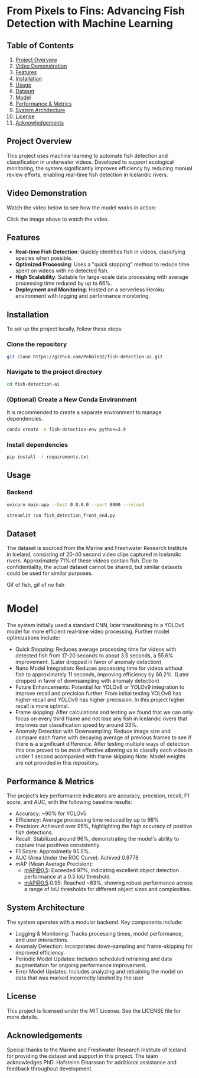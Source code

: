 # From Pixels to Fins: Advancing Fish Detection with Machine Learning

## Table of Contents
1. [Project Overview](#project-overview)
2. [Video Demonstration](#video-demonstration)
3. [Features](#features)
4. [Installation](#installation)
5. [Usage](#usage)
6. [Dataset](#dataset)
7. [Model](#model)
8. [Performance & Metrics](#performance--metrics)
9. [System Architecture](#system-architecture)
10. [License](#license)
11. [Acknowledgements](#acknowledgements)

## Project Overview
This project uses machine learning to automate fish detection and classification in underwater videos. Developed to support ecological monitoring, the system significantly improves efficiency by reducing manual review efforts, enabling real-time fish detection in Icelandic rivers.


## Video Demonstration
Watch the video below to see how the model works in action:

Click the image above to watch the video.

## Features
- **Real-time Fish Detection**: Quickly identifies fish in videos, classifying species when possible.
- **Optimized Processing**: Uses a "quick stopping" method to reduce time spent on videos with no detected fish.
- **High Scalability**: Suitable for large-scale data processing with average processing time reduced by up to 66%.
- **Deployment and Monitoring**: Hosted on a serverless Heroku environment with logging and performance monitoring.

## Installation
To set up the project locally, follow these steps:


### Clone the repository
```bash
git clone https://github.com/Pebble32/fish-detection-ai.git
```

### Navigate to the project directory
```bash
cd fish-detection-ai
```

### (Optional) Create a New Conda Environment
It is recommended to create a separate environment to manage dependencies.
```bash
conda create -n fish-detection-env python=3.9
```

### Install dependencies
```bash
pip install -r requirements.txt
```

## Usage
### Backend
```bash
uvicorn main:app --host 0.0.0.0 --port 8000 --reload
```

```bash
streamlit run fish_detection_front_end.py
```


## Dataset
The dataset is sourced from the Marine and Freshwater Research Institute in Iceland, consisting of 20-40 second video clips captured in Icelandic rivers. Approximately 71% of these videos contain fish. Due to confidentiality, the actual dataset cannot be shared, but similar datasets could be used for similar purposes.

Gif of fish, gif of no fish

# Model
The system initially used a standard CNN, later transitioning to a YOLOv5 model for more efficient real-time video processing. Further model optimizations include:

- Quick Stopping: Reduces average processing time for videos with detected fish from 17-20 seconds to about 3.5 seconds, a 55.6% improvement. (Later dropped in favor of anomaly detection)
- Nano Model Integration: Reduces processing time for videos without fish to approximately 11 seconds, improving efficiency by 66.2%. (Later dropped in favor of downsampling with anomaly detection)
- Future Enhancements: Potential for YOLOv8 or YOLOv9 integration to improve recall and precision further. From initial testing YOLOv8 has higher recall and YOLOv9 has higher precission. In this project higher recall is more optimal.
- Frame skipping: After calculations and testing we found that we can only focus on every third frame and not lose any fish in Icelandic rivers that improves our classification speed by around 33%. 
- Anomaly Detection with Downsampling: Reduce image size and compare each frame with decaying average of previous frames to see if there is a significant difference. After testing multiple ways of detection this one proved to be most effective allowing us to classify each video in under 1 second acompanied with frame skipping 
Note: Model weights are not provided in this repository.

## Performance & Metrics
The project’s key performance indicators are accuracy, precision, recall, F1 score, and AUC, with the following baseline results:

- Accuracy: ~90% for YOLOv5
- Efficiency: Average processing time reduced by up to 98%
- Precision: Achieved over 95%, highlighting the high accuracy of positive fish detections.
- Recall: Stabilized around 96%, demonstrating the model's ability to capture true positives consistently.
- F1 Score: Approximetly 95.5%.
- AUC (Area Under the ROC Curve): Achived 0.9778
- mAP (Mean Average Precision):
  - mAP@0.5: Exceeded 97%, indicating excellent object detection performance at a 0.5 IoU threshold.
  - mAP@0.5:0.95: Reached ~83%, showing robust performance across a range of IoU thresholds for different object sizes and complexities.

## System Architecture
The system operates with a modular backend. Key components include:

- Logging & Monitoring: Tracks processing times, model performance, and user interactions.
- Anomaly Detection: Incorporates down-sampling and frame-skipping for improved efficiency.
- Periodic Model Updates: Includes scheduled retraining and data augmentation for ongoing performance improvement.
- Error Model Updates: Includes analyzing and retraining the model on data that was marked incorrectly labeled by the user


## License
This project is licensed under the MIT License. See the LICENSE file for more details.

## Acknowledgements
Special thanks to the Marine and Freshwater Research Institute of Iceland for providing the dataset and support in this project. The team acknowledges PhD. Hafsteinn Einarsson for additional assistance and feedback throughout development.
